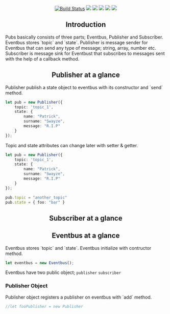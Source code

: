 <p align="center">
    <a href="https://circleci.com/gh/gunerkaanalkim/pubs/tree/dev"><img src="https://circleci.com/gh/gunerkaanalkim/pubs.svg?style=shield" alt="Build Status"></a>
    <a href="https://codecov.io/gh/gunerkaanalkim/pub-sub"><img src="https://codecov.io/gh/gunerkaanalkim/pub-sub/branch/master/graph/badge.svg" /></a>
    <a href="https://opensource.org/licenses/MIT"><img src="https://img.shields.io/badge/License-MIT-green.svg"/></a>
    <a href="https://github.com/gunerkaanalkim/pubs/issues"><img src="https://img.shields.io/github/issues/gunerkaanalkim/pubs?color=red"/></a>
    <a href="https://www.npmjs.com/package/pubs-js"><img src="https://img.shields.io/github/issues-closed/gunerkaanalkim/pubs?color=green"/></a>
    <a href="https://www.npmjs.com/package/pubs-js"><img src="https://img.shields.io/npm/v/pubs-js.svg?color=yellow"/></a>
</p>

<h2 align="center">Introduction </h2>
Pubs basically consists of three parts; Eventbus, Publisher and Subscriber.
Eventbus stores `topic` and `state`. 
Publisher is message sender for Eventbus that can send any type of message; string, array, number etc.
Subscriber is message sink for Eventbust that subscribes to messages sent with the help of a callback method.

<h2 align="center">Publisher at a glance </h2>
Publisher publish a state object to eventbus with its constructor and `send` method.

````typescript
let pub = new Publisher({
    topic: 'topic_1',
    state: {
        name: "Patrick",
        surname: "Swayze",
        message: "R.I.P"
    }
});
````

Topic and state attributes can change later with setter & getter.

````typescript
let pub = new Publisher({
    topic: 'topic_1',
    state: {
        name: "Patrick",
        surname: "Swayze",
        message: "R.I.P"
    }
});

pub.topic = "another_topic"
pub.state = { foo: "bar" }

````

<h2 align="center">Subscriber at a glance </h2>


<h2 align="center">Eventbus at a glance </h2>
Eventbus stores `topic` and `state`. Eventbus initialize with contructor method.

```typescript
let eventbus = new Eventbus();
```

Eventbus have two public object; `publisher` `subscriber`
<h3>Publisher Object</h2>
Publisher object registers a publisher on eventbus with `add` method.

```typescript
//let fooPublisher = new Publisher


```

